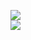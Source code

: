 [![](https://img.shields.io/badge/Made%20With-Github%20Spray-lightgrey.svg?style=for-the-badge&logo=github)](https://github.com/Annihil/github-spray#18359)  
[![](https://i.imgur.com/2DrTn0Z.gif)](https://github.com/Annihil/github-spray)